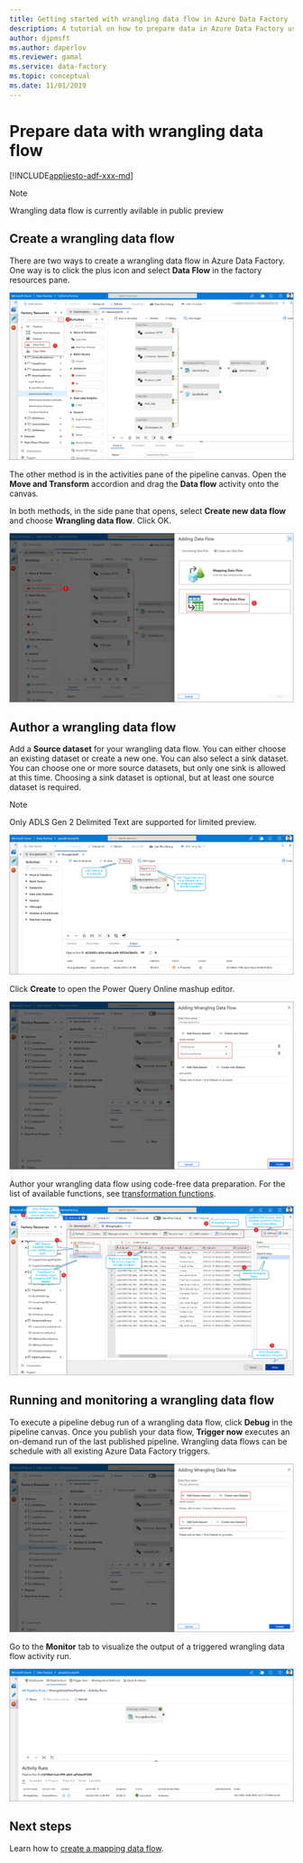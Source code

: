 ```yaml
---
title: Getting started with wrangling data flow in Azure Data Factory 
description: A tutorial on how to prepare data in Azure Data Factory using wrangling data flow 
author: djpmsft
ms.author: daperlov
ms.reviewer: gamal
ms.service: data-factory
ms.topic: conceptual
ms.date: 11/01/2019
---
```


# Prepare data with wrangling data flow

[!INCLUDE[appliesto-adf-xxx-md](includes/appliesto-adf-xxx-md.md)]

> [!NOTE]
> Wrangling data flow is currently avilable in public preview

## Create a wrangling data flow

There are two ways to create a wrangling data flow in Azure Data Factory. One way is to click the plus icon and select **Data Flow** in the factory resources pane.

![Screenshot that shows Data Flow in the factory resources pane.](media/wrangling-data-flow/tutorial7.png)

The other method is in the activities pane of the pipeline canvas. Open the **Move and Transform** accordion and drag the **Data flow** activity onto the canvas.

In both methods, in the side pane that opens, select **Create new data flow** and choose **Wrangling data flow**. Click OK.

![Screenshot that highlights the Wrangling data flow option.](media/wrangling-data-flow/tutorial1.png)

## Author a wrangling data flow

Add a **Source dataset** for your wrangling data flow. You can either choose an existing dataset or create a new one. You can also select a sink dataset. You can choose one or more source datasets, but only one sink is allowed at this time. Choosing a sink dataset is optional, but at least one source dataset is required.

> [!NOTE]
> Only ADLS Gen 2 Delimited Text are supported for limited preview. 

![Wrangling](media/wrangling-data-flow/tutorial4.png)

Click **Create** to open the Power Query Online mashup editor.

![Screenshot that shows the Create button that opens the Power Query Online mashup editor.](media/wrangling-data-flow/tutorial5.png)

Author your wrangling data flow using code-free data preparation. For the list of available functions, see [transformation functions](wrangling-data-flow-functions.md).

![Screenshot that shows the process for authoring your wrangling data flow.](media/wrangling-data-flow/tutorial6.png)

## Running and monitoring a wrangling data flow

To execute a pipeline debug run of a wrangling data flow, click **Debug** in the pipeline canvas. Once you publish your data flow, **Trigger now** executes an on-demand run of the last published pipeline. Wrangling data flows can be schedule with all existing Azure Data Factory triggers.

![Screenshot that shows how to add a wrangling data flow.](media/wrangling-data-flow/tutorial3.png)

Go to the **Monitor** tab to visualize the output of a triggered wrangling data flow activity run.

![Screenshot that shows the output of a triggered wrangling data flow activity run.](media/wrangling-data-flow/tutorial2.png)

## Next steps

Learn how to [create a mapping data flow](tutorial-data-flow.md).